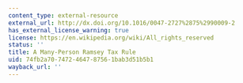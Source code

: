 ```yaml
---
content_type: external-resource
external_url: http://dx.doi.org/10.1016/0047-2727%2875%2990009-2
has_external_license_warning: true
license: https://en.wikipedia.org/wiki/All_rights_reserved
status: ''
title: A Many-Person Ramsey Tax Rule
uid: 74fb2a70-7472-4647-8756-1bab3d51b5b1
wayback_url: ''
---
```

